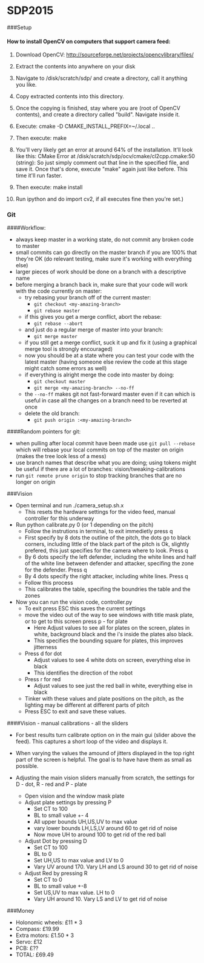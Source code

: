 # SDP2015

###Setup

#### How to install OpenCV on computers that support camera feed: ####

1. Download OpenCV: http://sourceforge.net/projects/opencvlibrary/files/

2. Extract the contents into anywhere on your disk

3. Navigate to /disk/scratch/sdp/ and create a directory, call it anything you like.

4. Copy extracted contents into this directory.

5. Once the copying is finished, stay where you are (root of OpenCV contents), and create a directory called "build". Navigate inside it.

6. Execute: cmake -D CMAKE_INSTALL_PREFIX=~/.local ..

7. Then execute: make

8. You'll very likely get an error at around 64% of the installation. 
	It'll look like this:
	CMake Error at /disk/scratch/sdp/ocv/cmake/cl2cpp.cmake:50 (string):
	So just simply comment out that line in the specified file, and save it.
	Once that's done, execute "make" again just like before. This time it'll run faster.

9. Then execute: make install

10. Run ipython and do import cv2, if all executes fine then you're set.)


### Git ####

####Workflow:

* always keep master in a working state, do not commit any broken code to master
* small commits can go directly on the master branch if you are 100% that they're OK (do relevant testing, make sure it's working with everything else)
* larger pieces of work should be done on a branch with a descriptive name
* before merging a branch back in, make sure that your code will work with the code currently on master:
  * try rebasing your branch off of the current master: 
     * `git checkout <my-amazing-branch>`
     * `git rebase master`
  * if this gives you get a merge conflict, abort the rebase:
     * `git rebase --abort`
  * and just do a regular merge of master into your branch:
     * `git merge master`
  * if you still get a merge conflict, suck it up and fix it (using a graphical merge tool is strongly encouraged)
  * now you should be at a state where you can test your code with the latest master (having someone else review the code at this stage might catch some errors as well)
  * if everything is alright merge the code into master by doing:
    * `git checkout master`
    * `git merge <my-amazing-branch> --no-ff`
  * the `--no-ff` makes git not fast-forward master even if it can which is useful in case all the changes on a branch need to be reverted at once
  * delete the old branch:
     * `git push origin :<my-amazing-branch>` 

####Random pointers for git:

* when pulling after local commit have been made use `git pull --rebase` which will rebase your local commits on top of the master on origin (makes the tree  look less of a mess)
* use branch names that describe what you are doing; using tokens might be useful if there are a lot of branches: vision/tweaking-calibrations
* run `git remote prune origin` to stop tracking branches that are no longer on origin


###Vision

 * Open terminal and run ./camera_setup.sh.x 
   * This resets the hardware settings for the video feed, manual controller for this underway
 * Run python calibrate.py 0 (or 1 depending on the pitch)
   * Follow the instrutions in terminal, to exit immedietly press q
   * First specify by 8 dots the outline of the pitch, the dots go to black corners, including little of the black part of the pitch is Ok, slightly prefered, this just specifies for the camera where to look. Press q
   * By 6 dots specify the left defender, including the white lines and half of the white line between defender and attacker, specifing the zone for the defender. Press q
   * By 4 dots specify the right attacker, including white lines. Press q
   * Follow this process
   * This calibrates the table, specifing the boundries the table and the zones
 * Now you can run the vision code, controller.py
   * To exit press ESC this saves the current settings
   * move the video out of the way to see windows with title mask plate, or to get to this screen press p - for plate
     * Here Adjust values to see all for plates on the screen, plates in white, background black and the i's inside the plates also black.
     * This specifies the bounding square for plates, this improves jitterness
   * Press d for dot
       * Adjust values to see 4 white dots on screen, everything else in black
       * This identifies the direction of the robot
   * Press r for red
       * Adjust values to see just the red ball in white, everything else in black
   * Tinker with these values and plate positions on the pitch, as the lighting may be different at different parts of pitch
   * Press ESC to exit and save these values.
   
   
####Vision - manual calibrations - all the sliders
 * For best results turn calibrate option on in the main gui (slider above the feed). This captures a short loop of the video and displays it.
 * When varying the values the amound of jitters displayed in the top right part of the screen is helpful. The goal is to have have them as small as possible.
  
 
 * Adjusting the main vision sliders manually from scratch, the settings for D - dot, R - red and P - plate
   * Open vision and the window mask plate
   * Adjust plate settings by pressing P
     * Set CT to 100 
     * BL to small value +- 4
     * All upper bounds UH,US,UV to max value
     * vary lower bounds LH,LS,LV around 60 to get rid of noise
     * Now move UH to around 100 to get rid of the red ball
   * Adjust Dot by pressing D
     * Set CT to 100
     * BL to 0
     * Set UH,US to max value and LV to 0
     * Vary UV around 170. Vary LH and LS around 30 to get rid of noise
   * Adjust Red by pressing R
     * Set CT to 0
     * BL to small value +-8
     * Set US,UV to max value. LH to 0
     * Vary UH around 10. Vary LS and LV to get rid of noise
     
###Money
* Holonomic wheels: £11 * 3
* Compass: £19.99
* Extra motors: £1.50 * 3
* Servo: £12
* PCB: £??
* TOTAL: £69.49
